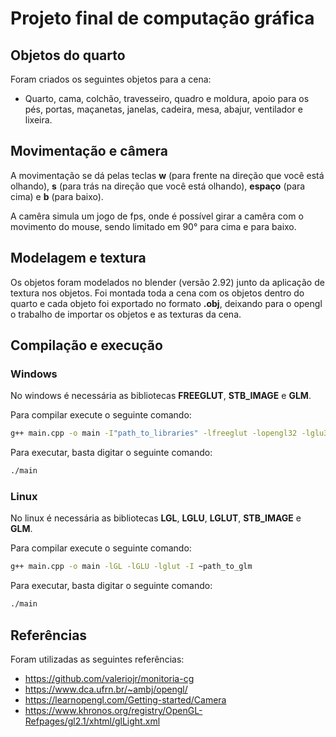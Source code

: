 # Projeto final de computação gráfica
## Objetos do quarto
Foram criados os seguintes objetos para a cena:
* Quarto, cama, colchão, travesseiro, quadro e moldura, apoio para os pés, portas, maçanetas, janelas, cadeira, mesa, abajur, ventilador e lixeira.

## Movimentação e câmera
A movimentação se dá pelas teclas **w** (para frente na direção que você está olhando), **s** (para trás na direção que você está olhando), **espaço** (para cima) e **b** (para baixo).

A camêra simula um jogo de fps, onde é possível girar a camêra com o movimento do mouse, sendo limitado em 90° para cima e para baixo.

## Modelagem e textura
Os objetos foram modelados no blender (versão 2.92) junto da aplicação de textura nos objetos. Foi montada toda a cena com os objetos dentro do quarto e cada objeto foi exportado no formato **.obj**, deixando para o opengl o trabalho de importar os objetos e as texturas da cena.

## Compilação e execução
### Windows
No windows é necessária as bibliotecas **FREEGLUT**, **STB_IMAGE** e **GLM**.

Para compilar execute o seguinte comando:
```sh
g++ main.cpp -o main -I"path_to_libraries" -lfreeglut -lopengl32 -lglu32
```

Para executar, basta digitar o seguinte comando:
```sh
./main
```

### Linux
No linux é necessária as bibliotecas **LGL**, **LGLU**, **LGLUT**, **STB_IMAGE** e **GLM**.

Para compilar execute o seguinte comando:
```sh
g++ main.cpp -o main -lGL -lGLU -lglut -I ~path_to_glm
```

Para executar, basta digitar o seguinte comando:
```sh
./main
```

## Referências
Foram utilizadas as seguintes referências:
* <https://github.com/valeriojr/monitoria-cg> 
* <https://www.dca.ufrn.br/~ambj/opengl/>
* <https://learnopengl.com/Getting-started/Camera>
* <https://www.khronos.org/registry/OpenGL-Refpages/gl2.1/xhtml/glLight.xml>

